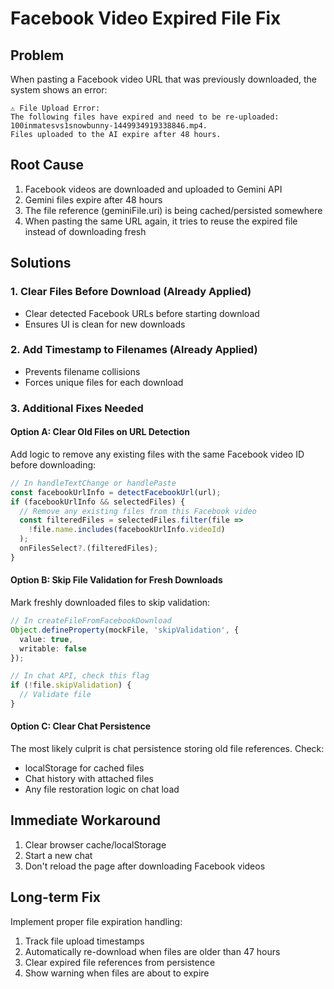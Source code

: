 # Facebook Video Expired File Fix

## Problem
When pasting a Facebook video URL that was previously downloaded, the system shows an error:
```
⚠️ File Upload Error:
The following files have expired and need to be re-uploaded: 100inmatesvs1snowbunny-1449934919338846.mp4. 
Files uploaded to the AI expire after 48 hours.
```

## Root Cause
1. Facebook videos are downloaded and uploaded to Gemini API
2. Gemini files expire after 48 hours
3. The file reference (geminiFile.uri) is being cached/persisted somewhere
4. When pasting the same URL again, it tries to reuse the expired file instead of downloading fresh

## Solutions

### 1. Clear Files Before Download (Already Applied)
- Clear detected Facebook URLs before starting download
- Ensures UI is clean for new downloads

### 2. Add Timestamp to Filenames (Already Applied)
- Prevents filename collisions
- Forces unique files for each download

### 3. Additional Fixes Needed

#### Option A: Clear Old Files on URL Detection
Add logic to remove any existing files with the same Facebook video ID before downloading:

```typescript
// In handleTextChange or handlePaste
const facebookUrlInfo = detectFacebookUrl(url);
if (facebookUrlInfo && selectedFiles) {
  // Remove any existing files from this Facebook video
  const filteredFiles = selectedFiles.filter(file => 
    !file.name.includes(facebookUrlInfo.videoId)
  );
  onFilesSelect?.(filteredFiles);
}
```

#### Option B: Skip File Validation for Fresh Downloads
Mark freshly downloaded files to skip validation:

```typescript
// In createFileFromFacebookDownload
Object.defineProperty(mockFile, 'skipValidation', {
  value: true,
  writable: false
});

// In chat API, check this flag
if (!file.skipValidation) {
  // Validate file
}
```

#### Option C: Clear Chat Persistence
The most likely culprit is chat persistence storing old file references. Check:
- localStorage for cached files
- Chat history with attached files
- Any file restoration logic on chat load

## Immediate Workaround
1. Clear browser cache/localStorage
2. Start a new chat
3. Don't reload the page after downloading Facebook videos

## Long-term Fix
Implement proper file expiration handling:
1. Track file upload timestamps
2. Automatically re-download when files are older than 47 hours
3. Clear expired file references from persistence
4. Show warning when files are about to expire